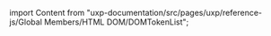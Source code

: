 
import Content from "uxp-documentation/src/pages/uxp/reference-js/Global Members/HTML DOM/DOMTokenList";

<Content query="product=photoshop"/>
